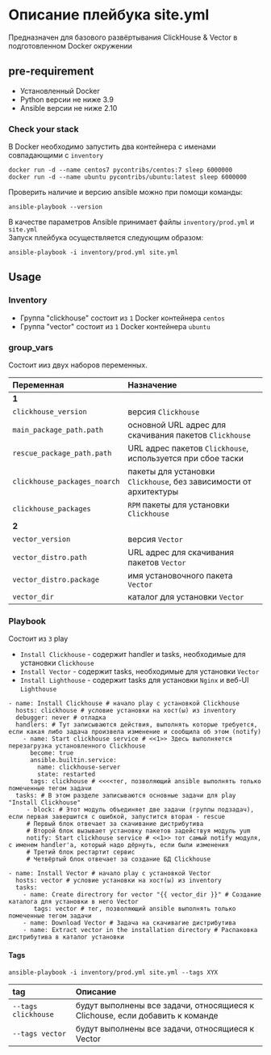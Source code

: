 # Описание плейбука site.yml

Предназначен для базового развёртывания ClickHouse & Vector в подготовленном Docker окружении

## pre-requirement
- Установленный Docker
- Python версии не ниже 3.9
- Ansible версии не ниже 2.10
### Check your stack
В Docker необходимо запустить два контейнера с именами совпадающими с `inventory`
```shell
docker run -d --name centos7 pycontribs/centos:7 sleep 6000000
docker run -d --name ubuntu pycontribs/ubuntu:latest sleep 6000000
```
Проверить наличие и версию ansible можно при помощи команды:
```shell
ansible-playbook --version
```
В качестве параметров Ansible принимает файлы `inventory/prod.yml` и `site.yml` \
Запуск плейбука осуществляется следующим образом:
```shell
ansible-playbook -i inventory/prod.yml site.yml
```
## Usage
### Inventory

- Группа "clickhouse" состоит из `1` Docker контейнера `centos`
- Группа "vector" состоит из `1` Docker контейнера `ubuntu`

### group_vars
Состоит ииз двух наборов переменных.

| Переменная                   | Назначение                                                        |
|:-----------------------------|:------------------------------------------------------------------|
| **1**                        |                                                                   |
| `clickhouse_version`         | версия `Clickhouse`                                               |
| `main_package_path.path`     | основной URL адрес для скачивания пакетов `Clickhouse`            |
| `rescue_package_path.path`   | URL адрес пакетов `Clickhouse`, используется при сбое таски       |
| `clickhouse_packages_noarch` | пакеты для установки `Clickhouse`, без зависимости от архитектуры |
| `clickhouse_packages`        | `RPM` пакеты для установки `Clickhouse`                           |
| **2**                        |                                                                   |
| `vector_version`             | версия `Vector`                                                   |
| `vector_distro.path`         | URL адрес для скачивания пакетов `Vector`                         |
| `vector_distro.package`      | имя установочного пакета `Vector`                                 |
| `vector_dir`                 | каталог для установки `Vector`                                    |

### Playbook
Cостоит из `3` play
- `Install Clickhouse` - содержит handler и tasks, необходимые для установки `Clickhouse`
- `Install Vector` - содержит tasks, необходимые для установки `Vector`
- `Install Lighthouse` - содержит tasks для установки `Nginx` и веб-UI `Lighthouse`

```shell
- name: Install Clickhouse # начало play с установкой Clickhouse
  hosts: clickhouse # условие установки на хост(ы) из inventory
  debugger: never # отладка
  handlers: # Тут записываются действия, выполнять которые требуется, если какая либо задача произвела изменение и сообщила об этом (notify)
    - name: Start clickhouse service # <<1>> Здесь выполняется перезагрузка установленного Clickhouse 
      become: true
      ansible.builtin.service:
        name: clickhouse-server
        state: restarted
      tags: clickhouse # <<<<тег, позволяющий ansible выполнять только помеченные тегом задачи
  tasks: # В этом разделе записываются основные задачи для play "Install Clickhouse" 
     - block: # Этот модуль объединяет две задачи (группы подзадач), если первая завершится с ошибкой, запустится вторая - rescue
     # Первый блок отвечает за скачивание дистрибутива
     # Второй блок вызывает установку пакетов задействуя модуль yum
     notify: Start clickhouse service # <<1>> тот самый notify модуля, с именем handler'а, который надо дёрнуть, если были изменения
     # Третий блок рестартит сервис
     # Четвёртый блок отвечает за создание БД Clickhouse
```
```shell
- name: Install Vector # начало play с установкой Vector
  hosts: vector # условие установки на хост(ы) из inventory
  tasks:
    - name: Create directrory for vector "{{ vector_dir }}" # Создание каталога для установки в него Vector
       tags: vector # тег, позволяющий ansible выполнять только помеченные тегом задачи
    - name: Download Vector # Задача на скачивагие дистрибутива
    - name: Extract vector in the installation directory # Распаковка дистрибутива в каталог установки
```
#### Tags
```shell
ansible-playbook -i inventory/prod.yml site.yml --tags XYX
```
| tag                 | Описание                                                                      |
|:--------------------|:------------------------------------------------------------------------------|
| `--tags clickhouse` | будут выполнены все задачи, относящиеся к Clichouse, если добавить к команде  |
| `--tags vector`     | будут выполнены все задачи, относящиеся к Vector                              |
 